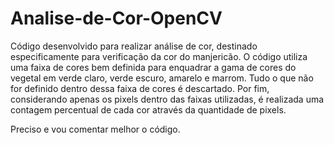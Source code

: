 # Analise-de-Cor-OpenCV

Código desenvolvido para realizar análise de cor, destinado especificamente para verificação da cor do manjericão.
O código utiliza uma faixa de cores bem definida para enquadrar a gama de cores do vegetal em verde claro, verde escuro, amarelo e marrom. 
Tudo o que não for definido dentro dessa faixa de cores é descartado. 
Por fim, considerando apenas os pixels dentro das faixas utilizadas, é realizada uma contagem percentual de cada cor através da quantidade de pixels. 

Preciso e vou comentar melhor o código.
